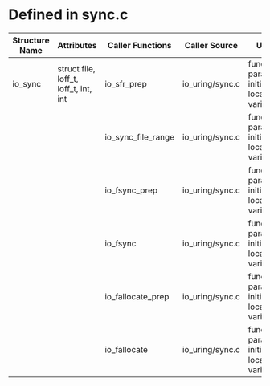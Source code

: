 # Defined in sync.c

| Structure Name | Attributes | Caller Functions | Caller Source | Usage |
| - | - | - | - | - |
| io_sync | struct file, loff_t, loff_t, int, int | io_sfr_prep | io_uring/sync.c | function parameter, initialized local variable |
| | | io_sync_file_range | io_uring/sync.c | function parameter, initialized local variable |
| | | io_fsync_prep | io_uring/sync.c | function parameter, initialized local variable |
| | | io_fsync | io_uring/sync.c | function parameter, initialized local variable |
| | | io_fallocate_prep | io_uring/sync.c | function parameter, initialized local variable |
| | | io_fallocate | io_uring/sync.c | function parameter, initialized local variable |

